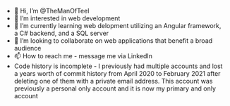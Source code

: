 - 👋 Hi, I’m @TheManOfTeel
- 👀 I’m interested in web development
- 🌱 I’m currently learning web delopment utilizing an Angular framework, a C# backend, and a SQL server
- 💞️ I’m looking to collaborate on web applications that benefit a broad audience
- 📫 How to reach me - message me via LinkedIn
- Code history is incomplete - I previously had multiple accounts and lost a years worth of commit history from April 2020 to February 2021 after deleting one of them with a private email address. This account was previously a personal only account and it is now my primary and only account

<!---
TheManOfTeel/TheManOfTeel is a ✨ special ✨ repository because its `README.md` (this file) appears on your GitHub profile.
You can click the Preview link to take a look at your changes.
--->
